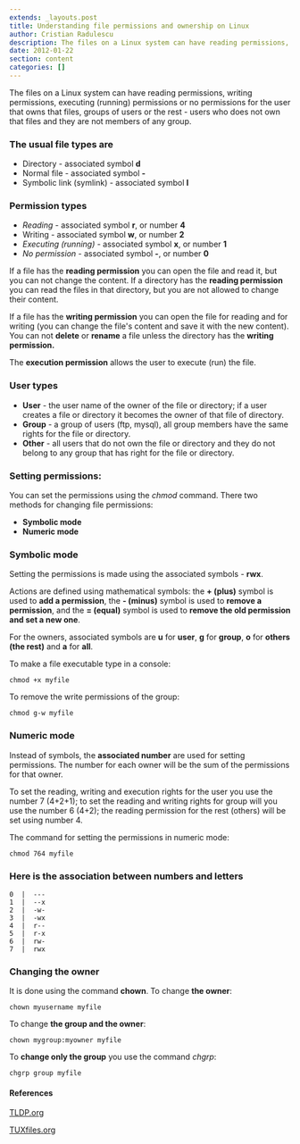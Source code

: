 ```yaml
---
extends: _layouts.post
title: Understanding file permissions and ownership on Linux
author: Cristian Radulescu
description: The files on a Linux system can have reading permissions, writing permissions...
date: 2012-01-22
section: content
categories: []
---
```

The files on a Linux system can have reading permissions, writing permissions, executing (running) permissions or no permissions for the user that owns that files, groups of users or the rest - users who does not own that files and they are not members of any group.

### The usual file types are

* Directory - associated symbol **d**
* Normal file - associated symbol **-**
* Symbolic link (symlink) - associated symbol **l**

### Permission types

* *Reading* - associated symbol **r**, or number **4**
* Writing - associated symbol **w**, or number **2**
* *Executing (running)* - associated symbol **x**, or number **1**
* *No permission* - associated symbol **-**, or number **0**


If a file has the **reading permission** you can open the file and read it, but you can not change the content. If a directory has the **reading permission** you can read the files in that directory, but you are not allowed to change their content.

If a file has the **writing permission** you can open the file for reading and for writing (you can change the file's content and save it with the new content). You can not **delete** or **rename** a file unless the directory has the **writing permission.**

The **execution permission** allows the user to execute (run) the file.

### User types

* **User** - the user name of the owner of the file or directory; if a user creates a file or directory it becomes the owner of that file of directory.
* **Group** - a group of users (ftp, mysql), all group members have the same rights for the file or directory.
* **Other** - all users that do not own the file or directory and they do not belong to any group that has right for the file or directory.


### Setting permissions:
You can set the permissions using the *chmod* command. There two methods for changing file permissions:

* **Symbolic mode**
* **Numeric mode**

### Symbolic mode

Setting the permissions is made using the associated symbols - **rwx**.

Actions are defined using mathematical symbols: the **+ (plus)** symbol is used to **add a permission**, the **- (minus)** symbol is used to **remove a permission**, and the **= (equal)** symbol is used to **remove the old permission and set a new one**.

For the owners, associated symbols are **u** for **user**, **g** for **group**, **o** for **others (the rest)** and **a** for **all**.

To make a file executable type in a console:

```shell
chmod +x myfile
```

To remove the write permissions of the group:

```shell
chmod g-w myfile
```

### Numeric mode

Instead of symbols, the **associated number** are used for setting permissions. The number for each owner will be the sum of the permissions for that owner.

To set the reading, writing and execution rights for the user you use the number 7 (4+2+1); to set the reading and writing rights for group will you use the number 6 (4+2); the reading permission for the rest (others) will be set using number 4.

The command for setting the permissions in numeric mode:

```shell
chmod 764 myfile
```

### Here is the association between numbers and letters

```shell
0  |  ---
1  |  --x
2  |  -w-
3  |  -wx
4  |  r--
5  |  r-x
6  |  rw-
7  |  rwx
```

### Changing the owner

It is done using the command **chown**. To change **the owner**:

```shell
chown myusername myfile
```

To change **the group and the owner**:

```shell
chown mygroup:myowner myfile
```

To **change only the group** you use the command *chgrp*:

```shell
chgrp group myfile
```

#### References

[TLDP.org](http://tldp.org/LDP/GNU-Linux-Tools-Summary/html/file-permissions.html)

[TUXfiles.org](http://www.tuxfiles.org/linuxhelp/filepermissions.html)
